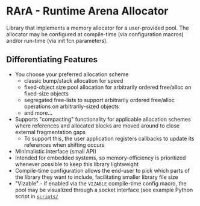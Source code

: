 # RArA - Runtime Arena Allocator
Library that implements a memory allocator for a user-provided pool. The allocator may be configured at compile-time (via configuration macros) and/or run-time (via init fcn parameters).   

## Differentiating Features
- You choose your preferred allocation scheme
   - classic bump/stack allocation for speed
   - fixed-object size pool allocation for arbitrarily ordered free/alloc on fixed-size objects
   - segregated free-lists to support arbitrarily ordered free/alloc operations on arbitrarily-sized objects
   - and more...
- Supports "compacting" functionality for applicable allocation schemes where references and allocated blocks are moved around to close external fragmentation gaps
   - To support this, the user application registers callbacks to update its references when shifting occurs
- Minimalistic interface (small API)
- Intended for embedded systems, so memory-efficiency is prioritized whenever possible to keep this library lightweight
- Compile-time configuration allows the end-user to pick which parts of the library they want to include, facilitating smaller library file size
- "Vizable" - if enabled via the `VIZABLE` compile-time config macro, the pool may be visualized through a socket interface (see example Python script in [`scripts/`](./scripts/)
